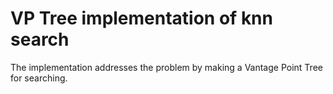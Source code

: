 # VP Tree implementation of knn search
The implementation addresses the problem by making a Vantage Point Tree for searching.
